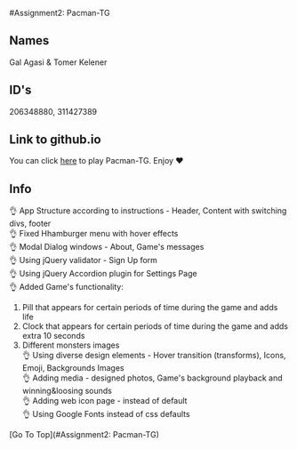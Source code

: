 #Assignment2: Pacman-TG
 
## Names
Gal Agasi & Tomer Kelener

## ID's
206348880, 311427389

## Link to github.io
You can click [here](https://web-development-environments-2021.github.io/Assignment2_206348880_311427389/) to play Pacman-TG.
Enjoy :heart:

## Info
:ok_hand: App Structure according to instructions - Header, Content with switching divs, footer<br />
:ok_hand: Fixed Hhamburger menu with hover effects<br />
:ok_hand: Modal Dialog windows - About, Game's messages<br />
:ok_hand: Using jQuery validator - Sign Up form<br />
:ok_hand: Using jQuery Accordion plugin for Settings Page<br />
:ok_hand: Added Game's functionality: <br />
  1. Pill that appears for certain periods of time during the game and adds life<br />
  2. Clock that appears for certain periods of time during the game and adds extra 10 seconds<br/>
  3. Different monsters images<br/>
:ok_hand: Using diverse design elements - Hover transition (transforms), Icons, Emoji, Backgrounds Images<br />
:ok_hand: Adding media - designed photos, Game's background playback and winning&loosing sounds<br />
:ok_hand: Adding web icon page - instead of default<br />
:ok_hand: Using Google Fonts instead of css defaults<br />


[Go To Top](#Assignment2: Pacman-TG)
